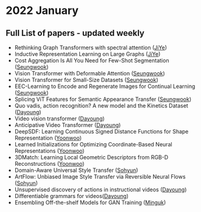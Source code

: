 # 2022 January
## Full List of papers - updated weekly

- Rethinking Graph Transformers with spectral attention ([JiYe](https://dawn-laser-9d4.notion.site/Rethinking-Graph-Transformers-with-sepctral-attention-e0cb79e771a948d0837a623f4e322afa))
- Inductive Representation Learning on Large Graphs ([JiYe](https://dawn-laser-9d4.notion.site/Inductive-Representation-Learning-on-Large-Graphs-758212cb8eb64f68bebf94f7c44d576b))
- Cost Aggregation Is All You Need for Few-Shot Segmentation ([Seungwook](https://wookiekim.github.io/summary-d/))
- Vision Transformer with Deformable Attention ([Seungwook](https://wookiekim.github.io/summary-a/))
- Vision Transformer for Small-Size Datasets ([Seungwook](https://wookiekim.github.io/summary-b/))
- EEC-Learning to Encode and Regenerate Images for Continual Learning ([Seungwook](https://wookiekim.github.io/summary-c/))
- Splicing ViT Features for Semantic Appearance Transfer ([Seungwook](https://wookiekim.github.io/summary-e/))
- Quo vadis, action recognition? A new model and the Kinetics Dataset ([Dayoung](https://encouraging-plow-56c.notion.site/Quo-vadis-action-recognition-A-new-model-and-the-Kinetics-Dataset-5f90379288a74a2bb2a476f11bc1d6e0))
- Video vision transformer ([Dayoung](https://encouraging-plow-56c.notion.site/Video-vision-transformer-ViViT-66fb47251f884dec95d0236ca905eb7c))
- Anticipative Video Transformer ([Dayoung](https://encouraging-plow-56c.notion.site/Anticipative-Video-Transformer-58251a6434294e2ebfd0563181f72699))
- DeepSDF: Learning Continuous Signed Distance Functions for Shape Representation ([Yoonwoo](https://ballistic-scarecrow-96b.notion.site/DeepSDF-Learning-Continuous-Signed-Distance-Functions-for-Shape-Representation-9d3bfaa7f2454add83a88e7897cace4e))
- Learned Initializations for Optimizing Coordinate-Based Neural Representations ([Yoonwoo](https://ballistic-scarecrow-96b.notion.site/Learned-Initializations-for-Optimizing-Coordinate-Based-Neural-Representations-9f2b13d85e1e47e8b0121f467b4b79bd))
- 3DMatch: Learning Local Geometric Descriptors from RGB-D Reconstructions ([Yoonwoo](https://ballistic-scarecrow-96b.notion.site/3DMatch-Learning-Local-Geometric-Descriptors-from-RGB-D-Reconstructions-e5e4a0d4375843d09b6091831856347d))
- Domain-Aware Universal Style Transfer ([Sohyun](https://broken-minute-4b4.notion.site/Domain-Aware-Universal-Style-Transfer-97a8c32ded844e2082f46691776a0710))
- ArtFlow: Unbiased Image Style Transfer via Reversible Neural Flows ([Sohyun](https://broken-minute-4b4.notion.site/ArtFlow-Unbiased-Image-Style-Transfer-via-Reversible-Neural-Flows-7baea6971d134d2d8e676bc778305b00))
- Unsupervised discovery of actions in instructional videos ([Dayoung](https://encouraging-plow-56c.notion.site/Unsupervised-discovery-of-actions-in-instructional-videos-67e6be9107ed4d298b8619de25725efe))
- Differentiable grammars for videos([Dayoung](https://encouraging-plow-56c.notion.site/Differentiable-Grammars-for-Videos-6ab639aec8e94948b8c012c1d9b4fe9f))
- Ensembling Off-the-shelf Models for GAN Training ([Minguk](https://github.com/POSTECH-CVLab/daily-reading-group/blob/main/Archive/2022/01/summary/minguk_16.md))
